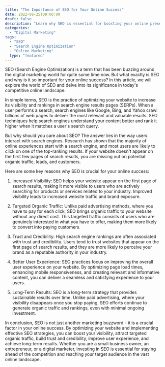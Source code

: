 ```yaml
--- 
title: "The Importance of SEO for Your Online Success" 
date: 2022-08-25T09:00:00 
draft: false 
description: "Learn why SEO is essential for boosting your online presence and reaching your target audience." 
categories: 
  - "Digital Marketing" 
tags: 
  - "SEO" 
  - "Search Engine Optimization" 
  - "Online Marketing" 
  type: "featured" 
--- 
```


SEO (Search Engine Optimization) is a term that has been buzzing around the digital marketing world for quite some time now. But what exactly is SEO and why is it so important for your online success? In this article, we will explore the world of SEO and delve into its significance in today's competitive online landscape.

In simple terms, SEO is the practice of optimizing your website to increase its visibility and rankings in search engine results pages (SERPs). When a user performs a search, search engines like Google, Bing, and Yahoo crawl billions of web pages to deliver the most relevant and valuable results. SEO techniques help search engines understand your content better and rank it higher when it matches a user's search query.

But why should you care about SEO? The answer lies in the way users interact with search engines. Research has shown that the majority of online experiences start with a search engine, and most users are likely to click on one of the top-ranking results. If your website doesn't appear on the first few pages of search results, you are missing out on potential organic traffic, leads, and customers.

Here are some key reasons why SEO is crucial for your online success:

1. Increased Visibility: SEO helps your website appear on the first page of search results, making it more visible to users who are actively searching for products or services related to your industry. Improved visibility leads to increased website traffic and brand exposure.

2. Targeted Organic Traffic: Unlike paid advertising methods, where you have to pay for each click, SEO brings organic traffic to your website without any direct cost. This targeted traffic consists of users who are genuinely interested in what you have to offer, making them more likely to convert into paying customers.

3. Trust and Credibility: High search engine rankings are often associated with trust and credibility. Users tend to trust websites that appear on the first page of search results, and they are more likely to perceive your brand as a reputable authority in your industry.

4. Better User Experience: SEO practices focus on improving the overall user experience on your website. By optimizing page load times, enhancing mobile responsiveness, and creating relevant and informative content, you can deliver a seamless and satisfying experience to your users.

5. Long-Term Results: SEO is a long-term strategy that provides sustainable results over time. Unlike paid advertising, where your visibility disappears once you stop paying, SEO efforts continue to generate organic traffic and rankings, even with minimal ongoing investment.

In conclusion, SEO is not just another marketing buzzword - it is a crucial factor in your online success. By optimizing your website and implementing effective SEO strategies, you can boost your visibility, attract targeted organic traffic, build trust and credibility, improve user experience, and achieve long-term results. Whether you are a small business owner, an entrepreneur, or a digital marketer, investing in SEO is essential for staying ahead of the competition and reaching your target audience in the vast online landscape.

